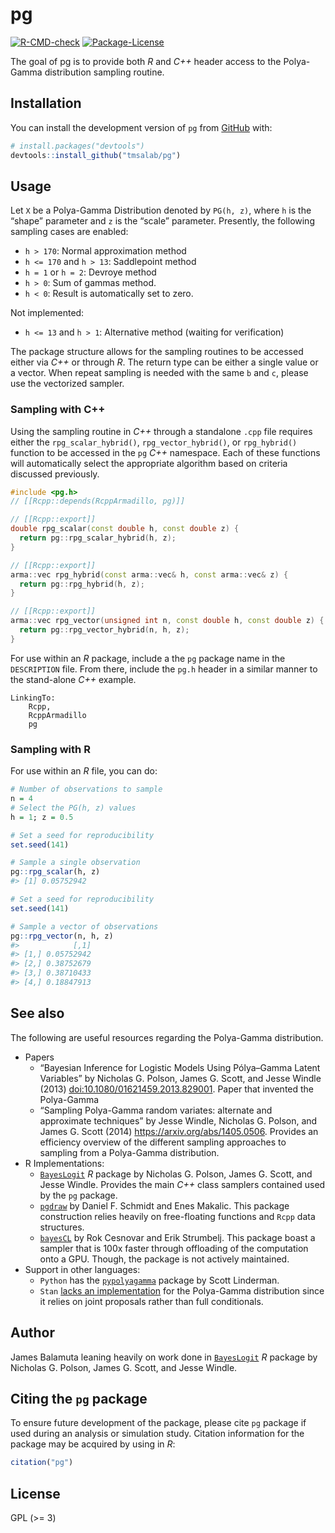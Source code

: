 
<!-- README.md is generated from README.Rmd. Please edit that file -->

# pg

<!-- badges: start -->

[![R-CMD-check](https://github.com/tmsalab/rcpppg/actions/workflows/R-CMD-check.yaml/badge.svg)](https://github.com/tmsalab/rcpppg/actions/workflows/R-CMD-check.yaml)
[![Package-License](http://img.shields.io/badge/license-GPL%20(%3E=3)-brightgreen.svg?style=flat)](http://www.gnu.org/licenses/gpl-3.0.html)
<!-- badges: end -->

The goal of pg is to provide both *R* and *C++* header access to the
Polya-Gamma distribution sampling routine.

## Installation

You can install the development version of `pg` from
[GitHub](https://github.com/) with:

``` r
# install.packages("devtools")
devtools::install_github("tmsalab/pg")
```

## Usage

Let `X` be a Polya-Gamma Distribution denoted by `PG(h, z)`, where `h`
is the “shape” parameter and `z` is the “scale” parameter. Presently,
the following sampling cases are enabled:

- `h > 170`: Normal approximation method
- `h <= 170` and `h > 13`: Saddlepoint method
- `h = 1` or `h = 2`: Devroye method
- `h > 0`: Sum of gammas method.
- `h < 0`: Result is automatically set to zero.

Not implemented:

- `h <= 13` and `h > 1`: Alternative method (waiting for verification)

The package structure allows for the sampling routines to be accessed
either via *C++* or through *R*. The return type can be either a single
value or a vector. When repeat sampling is needed with the same `b` and
`c`, please use the vectorized sampler.

### Sampling with C++

Using the sampling routine in *C++* through a standalone `.cpp` file
requires either the `rpg_scalar_hybrid()`, `rpg_vector_hybrid()`, or
`rpg_hybrid()` function to be accessed in the `pg` *C++* namespace. Each
of these functions will automatically select the appropriate algorithm
based on criteria discussed previously.

``` cpp
#include <pg.h>
// [[Rcpp::depends(RcppArmadillo, pg)]]

// [[Rcpp::export]]
double rpg_scalar(const double h, const double z) {
  return pg::rpg_scalar_hybrid(h, z);
}

// [[Rcpp::export]]
arma::vec rpg_hybrid(const arma::vec& h, const arma::vec& z) {
  return pg::rpg_hybrid(h, z);
}

// [[Rcpp::export]]
arma::vec rpg_vector(unsigned int n, const double h, const double z) {
  return pg::rpg_vector_hybrid(n, h, z);
}
```

For use within an *R* package, include a the `pg` package name in the
`DESCRIPTION` file. From there, include the `pg.h` header in a similar
manner to the stand-alone *C++* example.

    LinkingTo: 
        Rcpp,
        RcppArmadillo
        pg

### Sampling with R

For use within an *R* file, you can do:

``` r
# Number of observations to sample
n = 4
# Select the PG(h, z) values
h = 1; z = 0.5

# Set a seed for reproducibility
set.seed(141)

# Sample a single observation
pg::rpg_scalar(h, z)
#> [1] 0.05752942

# Set a seed for reproducibility
set.seed(141)

# Sample a vector of observations
pg::rpg_vector(n, h, z)
#>            [,1]
#> [1,] 0.05752942
#> [2,] 0.38752679
#> [3,] 0.38710433
#> [4,] 0.18847913
```

## See also

The following are useful resources regarding the Polya-Gamma
distribution.

- Papers
  - “Bayesian Inference for Logistic Models Using Pólya–Gamma Latent
    Variables” by Nicholas G. Polson, James G. Scott, and Jesse
    Windle (2013)
    [doi:10.1080/01621459.2013.829001](https://doi.org/10.1080/01621459.2013.829001).
    Paper that invented the Polya-Gamma
  - “Sampling Polya-Gamma random variates: alternate and approximate
    techniques” by Jesse Windle, Nicholas G. Polson, and James G.
    Scott (2014) <https://arxiv.org/abs/1405.0506>. Provides an
    efficiency overview of the different sampling approaches to sampling
    from a Polya-Gamma distribution.
- R Implementations:
  - [`BayesLogit`](https://cran.r-project.org/package=BayesLogit) *R*
    package by Nicholas G. Polson, James G. Scott, and Jesse Windle.
    Provides the main *C++* class samplers contained used by the `pg`
    package.
  - [`pgdraw`](https://cran.r-project.org/package=pgdraw) by Daniel F.
    Schmidt and Enes Makalic. This package construction relies heavily
    on free-floating functions and `Rcpp` data structures.
  - [`bayesCL`](https://cran.r-project.org/package=bayesCL) by Rok
    Cesnovar and Erik Strumbelj. This package boast a sampler that is
    100x faster through offloading of the computation onto a GPU.
    Though, the package is not actively maintained.
- Support in other languages:
  - `Python` has the
    [`pypolyagamma`](https://github.com/slinderman/pypolyagamma) package
    by Scott Linderman.
  - `Stan` [lacks an
    implementation](https://discourse.mc-stan.org/t/sampling-from-a-polya-gamma-distribution/8067)
    for the Polya-Gamma distribution since it relies on joint proposals
    rather than full conditionals.

## Author

James Balamuta leaning heavily on work done in
[`BayesLogit`](https://cran.r-project.org/package=BayesLogit) *R*
package by Nicholas G. Polson, James G. Scott, and Jesse Windle.

## Citing the `pg` package

To ensure future development of the package, please cite `pg` package if
used during an analysis or simulation study. Citation information for
the package may be acquired by using in *R*:

``` r
citation("pg")
```

## License

GPL (\>= 3)

